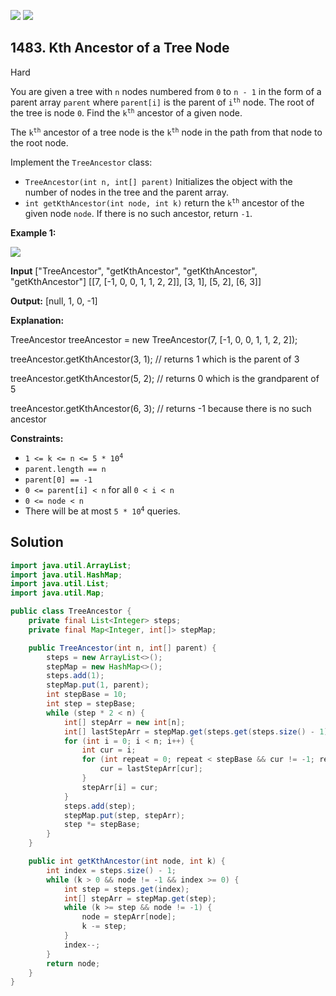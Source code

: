 [![](https://img.shields.io/github/stars/javadev/LeetCode-in-Java?label=Stars&style=flat-square)](https://github.com/javadev/LeetCode-in-Java)
[![](https://img.shields.io/github/forks/javadev/LeetCode-in-Java?label=Fork%20me%20on%20GitHub%20&style=flat-square)](https://github.com/javadev/LeetCode-in-Java/fork)

## 1483\. Kth Ancestor of a Tree Node

Hard

You are given a tree with `n` nodes numbered from `0` to `n - 1` in the form of a parent array `parent` where `parent[i]` is the parent of <code>i<sup>th</sup></code> node. The root of the tree is node `0`. Find the <code>k<sup>th</sup></code> ancestor of a given node.

The <code>k<sup>th</sup></code> ancestor of a tree node is the <code>k<sup>th</sup></code> node in the path from that node to the root node.

Implement the `TreeAncestor` class:

*   `TreeAncestor(int n, int[] parent)` Initializes the object with the number of nodes in the tree and the parent array.
*   `int getKthAncestor(int node, int k)` return the <code>k<sup>th</sup></code> ancestor of the given node `node`. If there is no such ancestor, return `-1`.

**Example 1:**

![](https://assets.leetcode.com/uploads/2019/08/28/1528_ex1.png)

**Input** ["TreeAncestor", "getKthAncestor", "getKthAncestor", "getKthAncestor"] [[7, [-1, 0, 0, 1, 1, 2, 2]], [3, 1], [5, 2], [6, 3]]

**Output:** [null, 1, 0, -1]

**Explanation:**

TreeAncestor treeAncestor = new TreeAncestor(7, [-1, 0, 0, 1, 1, 2, 2]); 

treeAncestor.getKthAncestor(3, 1); // returns 1 which is the parent of 3

treeAncestor.getKthAncestor(5, 2); // returns 0 which is the grandparent of 5 

treeAncestor.getKthAncestor(6, 3); // returns -1 because there is no such ancestor

**Constraints:**

*   <code>1 <= k <= n <= 5 * 10<sup>4</sup></code>
*   `parent.length == n`
*   `parent[0] == -1`
*   `0 <= parent[i] < n` for all `0 < i < n`
*   `0 <= node < n`
*   There will be at most <code>5 * 10<sup>4</sup></code> queries.

## Solution

```java
import java.util.ArrayList;
import java.util.HashMap;
import java.util.List;
import java.util.Map;

public class TreeAncestor {
    private final List<Integer> steps;
    private final Map<Integer, int[]> stepMap;

    public TreeAncestor(int n, int[] parent) {
        steps = new ArrayList<>();
        stepMap = new HashMap<>();
        steps.add(1);
        stepMap.put(1, parent);
        int stepBase = 10;
        int step = stepBase;
        while (step * 2 < n) {
            int[] stepArr = new int[n];
            int[] lastStepArr = stepMap.get(steps.get(steps.size() - 1));
            for (int i = 0; i < n; i++) {
                int cur = i;
                for (int repeat = 0; repeat < stepBase && cur != -1; repeat++) {
                    cur = lastStepArr[cur];
                }
                stepArr[i] = cur;
            }
            steps.add(step);
            stepMap.put(step, stepArr);
            step *= stepBase;
        }
    }

    public int getKthAncestor(int node, int k) {
        int index = steps.size() - 1;
        while (k > 0 && node != -1 && index >= 0) {
            int step = steps.get(index);
            int[] stepArr = stepMap.get(step);
            while (k >= step && node != -1) {
                node = stepArr[node];
                k -= step;
            }
            index--;
        }
        return node;
    }
}
```